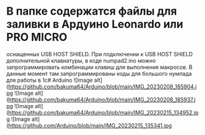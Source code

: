 # В папке содержатся файлы для заливки в Ардуино Leonardo или PRO MICRO
оснащенных USB HOST SHIELD. При подключении к USB HOST SHIELD дополнительной клавиатуры, в коде 
numpad2.ino можно запрограммировать комбинации клавиш для выполнения макросов. В данные момент там запрограммированы коды для большого нумпада для работы в 1с# Arduino
![Image alt](https://github.com/bakuma64/Arduino/blob/main/IMG_20230208_185904.jpg
![Image alt](https://github.com/bakuma64/Arduino/blob/main/IMG_20230208_185937.jpg
![Image alt](https://github.com/bakuma64/Arduino/blob/main/IMG_20230215_134952.jpg
![Image alt](https://github.com/Arduino/blob/main/IMG_20230215_135341.jpg
